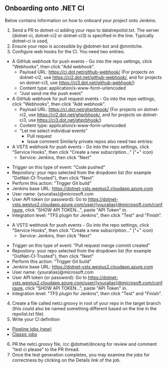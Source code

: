 ## Onboarding onto .NET CI

Below contains information on how to onboard your project onto Jenkins.

1. Send a PR to dotnet-ci adding your repo to data\repolist.txt.  The server (dotnet-ci, dotnet-ci2 or dotnet-ci3) is specified in the line.  Typically dotnet-ci is used,
2. Ensure your repo is accessible by @dotnet-bot and @mmitche.
3. Configure web hooks for the CI.  You need two entries:
  * A GitHub webhook for push events - Go into the repo settings, click "Webhooks", then click "Add webhook".
      - Payload URL: https://ci.dot.net/github-webhook/ (For projects on dotnet-ci2, use https://ci2.dot.net/github-webhook/, and for projects on dotnet-ci3, use https://ci3.dot.net/github-webhook/)
      - Content type: application/x-www-form-urlencoded
      - "Just send me the push event"
  * A GitHub webhook for pull request events - Go into the repo settings, click "Webhooks", then click "Add webhook".
    - Payload URL: https://ci.dot.net/ghprbhook/ (For projects on dotnet-ci2, use https://ci2.dot.net/ghprbhook/, and for projects on dotnet-ci3, use https://ci3.dot.net/ghprbhook/)
    - Content type: application/x-www-form-urlencoded
    - "Let me select individual events"
      - Pull request
      - Issue comment
Similarly private repos also need two entries:
  * A VSTS webhook for push events - Go into the repo settings, click "Service Hooks", then click "Create a new subscription..." ("+" icon)
      - Service: Jenkins, then click "Next"
  - Trigger on this type of event: "Code pushed"
  - Repository: your repo selected from the dropdown list (for example "DotNet-CI-Trusted"), then click "Next"
  - Perform this action: "Trigger Git build"
  - Jenkins base URL: https://dotnet-vsts.westus2.cloudapp.azure.com
  - User name: {youralias}@microsoft.com
  - User API token (or password): Go to https://dotnet-vsts.westus2.cloudapp.azure.com/user/{youralias}@microsoft.com/configure, click "SHOW API TOKEN...", paste "API Token" in.
  - Integration level: "TFS plugin for Jenkins", then click "Test" and "Finish".
  * A VSTS webhook for push events - Go into the repo settings, click "Service Hooks", then click "Create a new subscription..." ("+" icon)
      - Service: Jenkins, then click "Next"
  - Trigger on this type of event: "Pull request merge commit created"
  - Repository: your repo selected from the dropdown list (for example "DotNet-CI-Trusted"), then click "Next"
  - Perform this action: "Trigger Git build"
  - Jenkins base URL: https://dotnet-vsts.westus2.cloudapp.azure.com
  - User name: {youralias}@microsoft.com
  - User API token (or password): Go to https://dotnet-vsts.westus2.cloudapp.azure.com/user/{youralias}@microsoft.com/configure, click "SHOW API TOKEN...", paste "API Token" in.
  - Integration level: "TFS plugin for Jenkins", then click "Test" and "Finish".	
4. Create a file called netci.groovy in root of your repo in the target branch (this could also be named something different based on the line in the repolist.txt file).
5. Write your CI definition
  * [Pipeline jobs (new)](CI-PIPELINES.md)
  * [Classic jobs](CI-CLASSIC.md)
6. PR the netci.groovy file, /cc @dotnet/dnceng for review and comment "test ci please" to the PR thread.
7. Once the test generation completes, you may examine the jobs for correctness by clicking on the Details link of the job.
